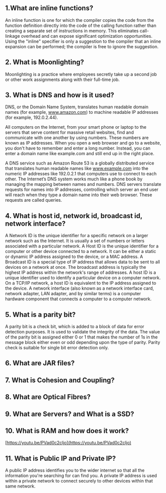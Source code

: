 ## 1.What are inline functions?
An inline function is one for which the compiler copies the code from the function definition directly into the code of the calling function rather than creating a separate set of instructions in memory. This eliminates call-linkage overhead and can expose significant optimization opportunities. Using the "inline" specifier is only a suggestion to the compiler that an inline expansion can be performed; the compiler is free to ignore the suggestion.
## 2. What is Moonlighting?
Moonlighting is a practice where employees secretly take up a second job or other work assignments along with their full-time job.
## 3. What is DNS and how is it used?
DNS, or the Domain Name System, translates human readable domain names (for example, www.amazon.com) to machine readable IP addresses (for example, 192.0.2.44).

All computers on the Internet, from your smart phone or laptop to the servers that serve content for massive retail websites, find and communicate with one another by using numbers. These numbers are known as IP addresses. When you open a web browser and go to a website, you don't have to remember and enter a long number. Instead, you can enter a domain name like example.com and still end up in the right place.

A DNS service such as Amazon Route 53 is a globally distributed service that translates human readable names like www.example.com into the numeric IP addresses like 192.0.2.1 that computers use to connect to each other. The Internet’s DNS system works much like a phone book by managing the mapping between names and numbers. DNS servers translate requests for names into IP addresses, controlling which server an end user will reach when they type a domain name into their web browser. These requests are called queries.
## 4. What is host id, network id, broadcast id, network interface?
A Network ID is the unique identifier for a specific network on a larger network such as the Internet. It is usually a set of numbers or letters associated with a particular network. A Host ID is the unique identifier for a computer or other device connected to a network. It can be either a static or dynamic IP address assigned to the device, or a MAC address. A Broadcast ID is a special type of IP address that allows data to be sent to all devices on a network at once. The broadcast address is typically the highest IP address within the network's range of addresses.
A host ID is a unique identifier used to identify a particular device on a computer network. On a TCP/IP network, a host ID is equivalent to the IP address assigned to the device. A network interface (also known as a network interface card, network adapter, LAN adapter, and by similar terms) is a computer hardware component that connects a computer to a computer network.
## 5. What is a parity bit?
A parity bit is a check bit, which is added to a block of data for error detection purposes. It is used to validate the integrity of the data. The value of the parity bit is assigned either 0 or 1 that makes the number of 1s in the message block either even or odd depending upon the type of parity. Parity check is suitable for single bit error detection only.
## 6. What are JAR files?
## 7. What is Cohesion and Coupling?
## 8. What are Optical Fibres?
## 9. What are Servers? and What is a SSD?
## 10. What is RAM and how does it work?
[https://youtu.be/PVad0c2cljo](https://youtu.be/PVad0c2cljo)
## 11. What is Public IP and Private IP?
A public IP address identifies you to the wider internet so that all the information you're searching for can find you. A private IP address is used within a private network to connect securely to other devices within that same network.


